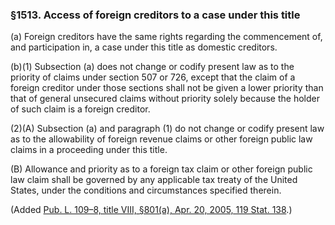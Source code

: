 ### §1513. Access of foreign creditors to a case under this title ###

[]()

(a) Foreign creditors have the same rights regarding the commencement of, and participation in, a case under this title as domestic creditors.

[]()[]()

(b)(1) Subsection (a) does not change or codify present law as to the priority of claims under section 507 or 726, except that the claim of a foreign creditor under those sections shall not be given a lower priority than that of general unsecured claims without priority solely because the holder of such claim is a foreign creditor.

[]()[]()

(2)(A) Subsection (a) and paragraph (1) do not change or codify present law as to the allowability of foreign revenue claims or other foreign public law claims in a proceeding under this title.

[]()

(B) Allowance and priority as to a foreign tax claim or other foreign public law claim shall be governed by any applicable tax treaty of the United States, under the conditions and circumstances specified therein.

(Added [Pub. L. 109–8, title VIII, §801(a), Apr. 20, 2005, 119 Stat. 138](/statviewer.htm?volume=119&page=138).)